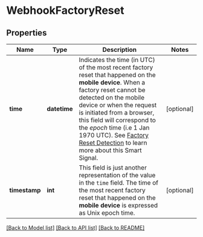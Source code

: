 # WebhookFactoryReset

## Properties
Name | Type | Description | Notes
------------ | ------------- | ------------- | -------------
**time** | **datetime** | Indicates the time (in UTC) of the most recent factory reset that happened on the **mobile device**.  When a factory reset cannot be detected on the mobile device or when the request is initiated from a browser,  this field will correspond to the *epoch* time (i.e 1 Jan 1970 UTC). See [Factory Reset Detection](https://dev.fingerprint.com/docs/smart-signals-overview#factory-reset-detection) to learn more about this Smart Signal.  | [optional] 
**timestamp** | **int** | This field is just another representation of the value in the `time` field. The time of the most recent factory reset that happened on the **mobile device** is expressed as Unix epoch time.         | [optional] 

[[Back to Model list]](../README.md#documentation-for-models) [[Back to API list]](../README.md#documentation-for-api-endpoints) [[Back to README]](../README.md)

